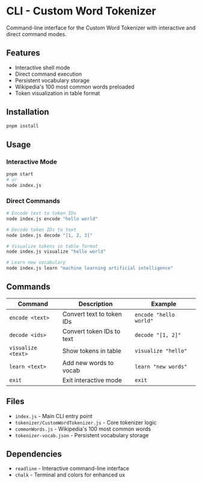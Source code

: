 # CLI - Custom Word Tokenizer

Command-line interface for the Custom Word Tokenizer with interactive and direct command modes.

## Features

- Interactive shell mode
- Direct command execution
- Persistent vocabulary storage
- Wikipedia's 100 most common words preloaded
- Token visualization in table format

## Installation

```bash
pnpm install
```

## Usage

### Interactive Mode
```bash
pnpm start
# or
node index.js
```

### Direct Commands
```bash
# Encode text to token IDs
node index.js encode "hello world"

# Decode token IDs to text
node index.js decode "[1, 2, 3]"

# Visualize tokens in table format
node index.js visualize "hello world"

# Learn new vocabulary
node index.js learn "machine learning artificial intelligence"
```

## Commands

| Command | Description | Example |
|---------|-------------|---------|
| `encode <text>` | Convert text to token IDs | `encode "hello world"` |
| `decode <ids>` | Convert token IDs to text | `decode "[1, 2]"` |
| `visualize <text>` | Show tokens in table | `visualize "hello"` |
| `learn <text>` | Add new words to vocab | `learn "new words"` |
| `exit` | Exit interactive mode | `exit` |

## Files

- `index.js` - Main CLI entry point
- `tokenizer/CustomWordTokenizer.js` - Core tokenizer logic
- `commonWords.js` - Wikipedia's 100 most common words
- `tokenizer-vocab.json` - Persistent vocabulary storage

## Dependencies

- `readline` - Interactive command-line interface
- `chalk` - Terminal and colors for enhanced ux
